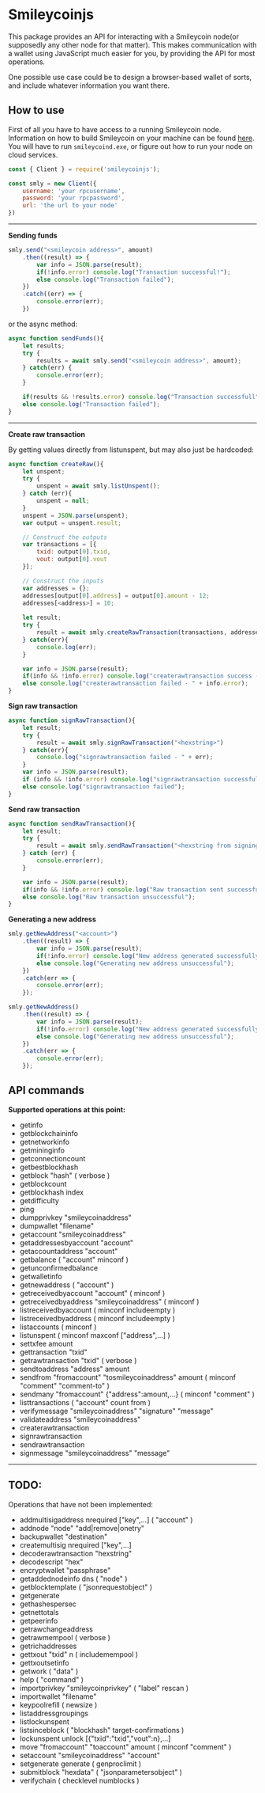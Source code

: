 # Smileycoinjs

This package provides an API for interacting with a Smileycoin node(or supposedly any other node for that matter). This makes communication with a wallet using JavaScript much easier for you, by providing the API for most operations. 

One possible use case could be to design a browser-based wallet of sorts, and include whatever information you want there.

## How to use 

First of all you have to have access to a running Smileycoin node. Information on how to build Smileycoin on your machine can be found [here](https://github.com/tutor-web/smileyCoin/tree/master/doc). You will have to run `smileycoind.exe`, or figure out how to run your node on cloud services.

```js
const { Client } = require('smileycoinjs');

const smly = new Client({
    username: 'your rpcusername',
    password: 'your rpcpassword',
    url: 'the url to your node'
})
```

---

**Sending funds**

```js
smly.send("<smileycoin address>", amount)
    .then((result) => {
        var info = JSON.parse(result);
        if(!info.error) console.log("Transaction successful!");
        else console.log("Transaction failed");
    })
    .catch((err) => {
        console.error(err);
    })
```

or the async method:

```js
async function sendFunds(){
    let results;
    try {
        results = await smly.send("<smileycoin address>", amount);
    } catch(err) {
        console.error(err);
    }

    if(results && !results.error) console.log("Transaction successfull");
    else console.log("Transaction failed"); 
}
```

---

**Create raw transaction**

By getting values directly from listunspent, but may also just be hardcoded:

```js
async function createRaw(){
    let unspent;
    try {
        unspent = await smly.listUnspent();
    } catch (err){
        unspent = null;
    }
    unspent = JSON.parse(unspent);
    var output = unspent.result;

    // Construct the outputs
    var transactions = [{
        txid: output[0].txid,
        vout: output[0].vout
    }];

    // Construct the inputs
    var addresses = {};
    addresses[output[0].address] = output[0].amount - 12;
    addresses[<address>] = 10;
    
    let result;
    try {
        result = await smly.createRawTransaction(transactions, addresses);
    } catch(err){
        console.log(err);
    }

    var info = JSON.parse(result);
    if(info && !info.error) console.log("createrawtransaction success - hexstring: " + info.result);
    else console.log("createrawtransaction failed - " + info.error);
}
```

**Sign raw transaction**

```js
async function signRawTransaction(){
    let result;
    try { 
        result = await smly.signRawTransaction("<hexstring>")
    } catch(err){
        console.log("signrawtransaction failed - " + err);
    }
    var info = JSON.parse(result);
    if (info && !info.error) console.log("signrawtransaction successful - " + info.result);
    else console.log("signrawtransaction failed");
}
```

**Send raw transaction**

```js
async function sendRawTransaction(){
    let result;
    try {
        result = await smly.sendRawTransaction("<hexstring from signing>");
    } catch (err) {
        console.error(err);
    }

    var info = JSON.parse(result);
    if(info && !info.error) console.log("Raw transaction sent successfully - " + info.result);
    else console.log("Raw transaction unsuccessful");
}
```

**Generating a new address**

```js
smly.getNewAddress("<account>")
    .then((result) => {
        var info = JSON.parse(result);
        if(!info.error) console.log("New address generated successfully!");
        else console.log("Generating new address unsuccessful");
    })
    .catch(err => {
        console.error(err);
    });
```

```js
smly.getNewAddress()
    .then((result) => {
        var info = JSON.parse(result);
        if(!info.error) console.log("New address generated successfully!");
        else console.log("Generating new address unsuccessful");
    })
    .catch(err => {
        console.error(err);
    });
```





## API commands

**Supported operations at this point:**

+ getinfo
+ getblockchaininfo
+ getnetworkinfo
+ getmininginfo
+ getconnectioncount
+ getbestblockhash
+ getblock "hash" ( verbose )
+ getblockcount
+ getblockhash index
+ getdifficulty
+ ping
+ dumpprivkey "smileycoinaddress"
+ dumpwallet "filename"
+ getaccount "smileycoinaddress"
+ getaddressesbyaccount "account"
+ getaccountaddress "account"
+ getbalance ( "account" minconf )
+ getunconfirmedbalance
+ getwalletinfo
+ getnewaddress ( "account" )
+ getreceivedbyaccount "account" ( minconf )
+ getreceivedbyaddress "smileycoinaddress" ( minconf )
+ listreceivedbyaccount ( minconf includeempty )
+ listreceivedbyaddress ( minconf includeempty )
+ listaccounts ( minconf )
+ listunspent ( minconf maxconf  ["address",...] )
+ settxfee amount
+ gettransaction "txid"
+ getrawtransaction "txid" ( verbose )
+ sendtoaddress "address" amount
+ sendfrom "fromaccount" "tosmileycoinaddress" amount ( minconf "comment" "comment-to" )
+ sendmany "fromaccount" {"address":amount,...} ( minconf "comment" )
+ listtransactions ( "account" count from )
+ verifymessage "smileycoinaddress" "signature" "message"
+ validateaddress "smileycoinaddress"
+ createrawtransaction
+ signrawtransaction
+ sendrawtransaction
+ signmessage "smileycoinaddress" "message"

---

## TODO:

Operations that have not been implemented:

+ addmultisigaddress nrequired ["key",...] ( "account" )
+ addnode "node" "add|remove|onetry"
+ backupwallet "destination"
+ createmultisig nrequired ["key",...]
+ decoderawtransaction "hexstring"
+ decodescript "hex"
+ encryptwallet "passphrase"
+ getaddednodeinfo dns ( "node" )
+ getblocktemplate ( "jsonrequestobject" )
+ getgenerate
+ gethashespersec
+ getnettotals
+ getpeerinfo
+ getrawchangeaddress
+ getrawmempool ( verbose )
+ getrichaddresses
+ gettxout "txid" n ( includemempool )
+ gettxoutsetinfo
+ getwork ( "data" )
+ help ( "command" )
+ importprivkey "smileycoinprivkey" ( "label" rescan )
+ importwallet "filename"
+ keypoolrefill ( newsize )
+ listaddressgroupings
+ listlockunspent
+ listsinceblock ( "blockhash" target-confirmations )
+ lockunspent unlock [{"txid":"txid","vout":n},...]
+ move "fromaccount" "toaccount" amount ( minconf "comment" )
+ setaccount "smileycoinaddress" "account"
+ setgenerate generate ( genproclimit )
+ submitblock "hexdata" ( "jsonparametersobject" )
+ verifychain ( checklevel numblocks )

